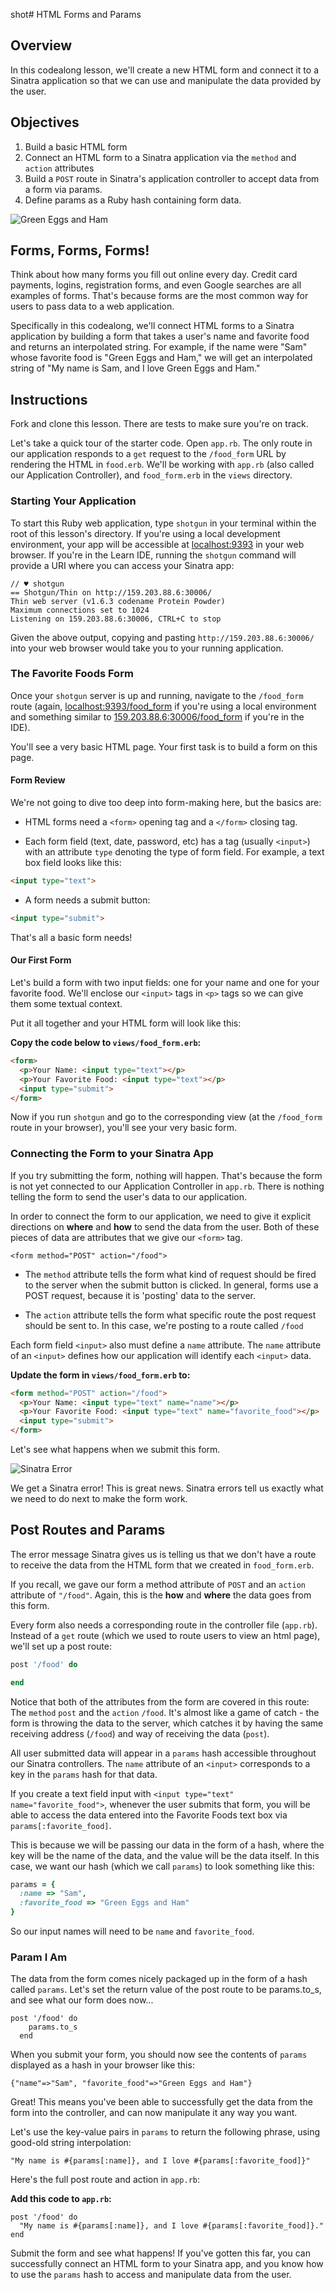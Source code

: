shot# HTML Forms and Params

## Overview

In this codealong lesson, we'll create a new HTML form and connect it to a Sinatra application so that we can use and manipulate the data provided by the user.

## Objectives

1. Build a basic HTML form
2. Connect an HTML form to a Sinatra application via the `method` and `action` attributes
3. Build a `POST` route in Sinatra's application controller to accept data from a form via params.
4. Define params as a Ruby hash containing form data.

![Green Eggs and Ham](https://s3.amazonaws.com/learn-verified/green-eggs-ham.jpeg)

## Forms, Forms, Forms!

Think about how many forms you fill out online every day. Credit card payments, logins, registration forms, and even Google searches are all examples of forms. That's because forms are the most common way for users to pass data to a web application.

Specifically in this codealong, we'll connect HTML forms to a Sinatra application by building a form that takes a user's name and favorite food and returns an interpolated string. For example, if the name were "Sam" whose favorite food is "Green Eggs and Ham," we will get an interpolated string of "My name is Sam, and I love Green Eggs and Ham."

## Instructions

Fork and clone this lesson. There are tests to make sure you're on track.

Let's take a quick tour of the starter code. Open `app.rb`. The only route in our application responds to a `get` request to the `/food_form` URL by rendering the HTML in `food.erb`. We'll be working with `app.rb` (also called our Application Controller), and `food_form.erb` in the `views` directory.

### Starting Your Application

To start this Ruby web application, type `shotgun` in your terminal within the root of this lesson's directory. If you're using a local development environment, your app will be accessible at [localhost:9393](http://localhost:9393/) in your web browser. If you're in the Learn IDE, running the `shotgun` command will provide a URI where you can access your Sinatra app:
```
// ♥ shotgun
== Shotgun/Thin on http://159.203.88.6:30006/
Thin web server (v1.6.3 codename Protein Powder)
Maximum connections set to 1024
Listening on 159.203.88.6:30006, CTRL+C to stop
```

Given the above output, copying and pasting `http://159.203.88.6:30006/` into your web browser would take you to your running application.

### The Favorite Foods Form

Once your `shotgun` server is up and running, navigate to the `/food_form` route (again, [localhost:9393/food_form](http://localhost:9393/food_form) if you're using a local environment and something similar to [159.203.88.6:30006/food_form](http://159.203.88.6:30006/food_form) if you're in the IDE).

You'll see a very basic HTML page. Your first task is to build a form on this page.

#### Form Review

We're not going to dive too deep into form-making here, but the basics are:

+  HTML forms need a `<form>` opening tag and a `</form>` closing tag.

+ Each form field (text, date, password, etc) has a tag (usually `<input>`) with an attribute `type` denoting the type of form field. For example, a text box field looks like this:

```html
<input type="text">
```

+ A form needs a submit button:

```html
<input type="submit">
```

That's all a basic form needs!

#### Our First Form

Let's build a form with two input fields: one for your name and one for your favorite food. We'll enclose our `<input>` tags in `<p>` tags so we can give them some textual context.

Put it all together and your HTML form will look like this:

**Copy the code below to `views/food_form.erb`:**

```html
<form>
  <p>Your Name: <input type="text"></p>
  <p>Your Favorite Food: <input type="text"></p>
  <input type="submit">
</form>
```

Now if you run `shotgun` and go to the corresponding view (at the `/food_form` route in your browser), you'll see your very basic form.

### Connecting the Form to your Sinatra App

If you try submitting the form, nothing will happen. That's because the form is not yet connected to our Application Controller in `app.rb`. There is nothing telling the form to send the user's data to our application.

In order to connect the form to our application, we need to give it explicit directions on **where** and **how** to send the data from the user. Both of these pieces of data are attributes that we give our `<form>` tag.

```
<form method="POST" action="/food">
```

+ The `method` attribute tells the form what kind of request should be fired to the server when the submit button is clicked. In general, forms use a POST request, because it is 'posting' data to the server.

+ The `action` attribute tells the form what specific route the post request should be sent to. In this case, we're posting to a route called `/food`

Each form field `<input>` also must define a `name` attribute. The `name` attribute of an `<input>` defines how our application will identify each `<input>` data.

**Update the form in `views/food_form.erb` to:**

```html
<form method="POST" action="/food">
  <p>Your Name: <input type="text" name="name"></p>
  <p>Your Favorite Food: <input type="text" name="favorite_food"></p>
  <input type="submit">
</form>
```

Let's see what happens when we submit this form.

![Sinatra Error](http://s3.amazonaws.com/readme-pics/localhost_9393_food.png)

We get a Sinatra error! This is great news. Sinatra errors tell us exactly what we need to do next to make the form work.

## Post Routes and Params

The error message Sinatra gives us is telling us that we don't have a route to receive the data from the HTML form that we created in `food_form.erb`.

If you recall, we gave our form a method attribute of `POST` and an `action` attribute of `"/food"`. Again, this is the **how** and **where** the data goes from this form.

Every form also needs a corresponding route in the controller file (`app.rb`). Instead of a `get` route (which we used to route users to view an html page), we'll set up a post route:

```ruby
post '/food' do

end
```

Notice that both of the attributes from the form are covered in this route: The `method` `post` and the `action` `/food`. It's almost like a game of catch - the form is throwing the data to the server, which catches it by having the same receiving address (`/food`) and way of receiving the data (`post`).

All user submitted data will appear in a `params` hash accessible throughout our Sinatra controllers. The `name` attribute of an `<input>` corresponds to a key in the `params` hash for that data.

If you create a text field input with `<input type="text" name="favorite_food">`, whenever the user submits that form, you will be able to access the data entered into the Favorite Foods text box via `params[:favorite_food]`.

This is because we will be passing our data in the form of a hash, where the key will be the name of the data, and the value will be the data itself. In this case, we want our hash (which we call `params`) to look something like this:

```ruby
params = {
  :name => "Sam",
  :favorite_food => "Green Eggs and Ham"
}
```

So our input names will need to be `name` and `favorite_food`.

### Param I Am

The data from the form comes nicely packaged up in the form of a hash called `params`. Let's set the return value of the post route to be params.to_s, and see what our form does now...

```
post '/food' do
    params.to_s
  end
```

When you submit your form, you should now see the contents of `params` displayed as a hash in your browser like this:

```
{"name"=>"Sam", "favorite_food"=>"Green Eggs and Ham"}
```

Great! This means you've been able to successfully get the data from the form into the controller, and can now manipulate it any way you want.

Let's use the key-value pairs in `params` to return the following phrase, using good-old string interpolation:

```
"My name is #{params[:name]}, and I love #{params[:favorite_food]}"
```

Here's the full post route and action in `app.rb`:

**Add this code to `app.rb`:**

```
post '/food' do
  "My name is #{params[:name]}, and I love #{params[:favorite_food]}."
end
```

Submit the form and see what happens! If you've gotten this far, you can successfully connect an HTML form to your Sinatra app, and you know how to use the `params` hash to access and manipulate data from the user.
